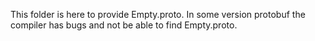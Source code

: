 This folder is here to provide Empty.proto.
In some version protobuf the compiler has bugs and not be able to find Empty.proto.
